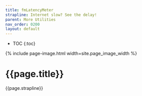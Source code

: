 ```yaml
---
title: fmLatencyMeter
strapline: Internet slow? See the delay!
parent: More Utilities
nav_order: 0200
layout: default
---
```

- TOC
{:toc}

{% include page-image.html width=site.page_image_width %}

# {{page.title}}

{{page.strapline}}
